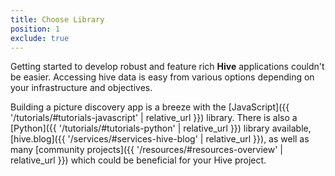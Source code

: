 ```yaml
---
title: Choose Library
position: 1
exclude: true
---
```


Getting started to develop robust and feature rich **Hive** applications couldn't be easier. Accessing hive data is easy from various options depending on your infrastructure and objectives.

Building a picture discovery app is a breeze with the [JavaScript]({{ '/tutorials/#tutorials-javascript' | relative_url }}) library. There is also a [Python]({{ '/tutorials/#tutorials-python' | relative_url }}) library available, [hive.blog]({{ '/services/#services-hive-blog' | relative_url }}), as well as many [community projects]({{ '/resources/#resources-overview' | relative_url }}) which could be beneficial for your Hive project.
